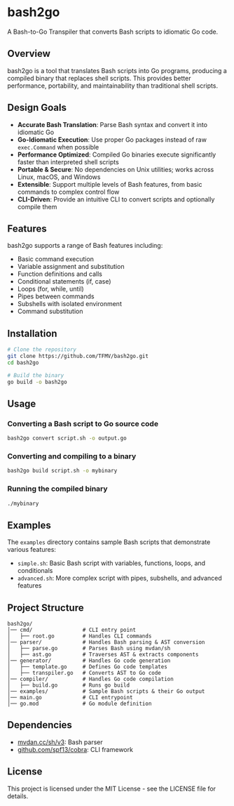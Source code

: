# bash2go

A Bash-to-Go Transpiler that converts Bash scripts to idiomatic Go code.

## Overview

bash2go is a tool that translates Bash scripts into Go programs, producing a compiled binary that replaces shell scripts. This provides better performance, portability, and maintainability than traditional shell scripts.

## Design Goals

- **Accurate Bash Translation**: Parse Bash syntax and convert it into idiomatic Go
- **Go-Idiomatic Execution**: Use proper Go packages instead of raw `exec.Command` when possible
- **Performance Optimized**: Compiled Go binaries execute significantly faster than interpreted shell scripts
- **Portable & Secure**: No dependencies on Unix utilities; works across Linux, macOS, and Windows
- **Extensible**: Support multiple levels of Bash features, from basic commands to complex control flow
- **CLI-Driven**: Provide an intuitive CLI to convert scripts and optionally compile them

## Features

bash2go supports a range of Bash features including:

- Basic command execution
- Variable assignment and substitution
- Function definitions and calls
- Conditional statements (if, case)
- Loops (for, while, until)
- Pipes between commands
- Subshells with isolated environment
- Command substitution

## Installation

```bash
# Clone the repository
git clone https://github.com/TFMV/bash2go.git
cd bash2go

# Build the binary
go build -o bash2go
```

## Usage

### Converting a Bash script to Go source code

```bash
bash2go convert script.sh -o output.go
```

### Converting and compiling to a binary

```bash
bash2go build script.sh -o mybinary
```

### Running the compiled binary

```bash
./mybinary
```

## Examples

The `examples` directory contains sample Bash scripts that demonstrate various features:

- `simple.sh`: Basic Bash script with variables, functions, loops, and conditionals
- `advanced.sh`: More complex script with pipes, subshells, and advanced features

## Project Structure

```
bash2go/
│── cmd/                # CLI entry point
│   ├── root.go         # Handles CLI commands
│── parser/             # Handles Bash parsing & AST conversion
│   ├── parse.go        # Parses Bash using mvdan/sh
│   ├── ast.go          # Traverses AST & extracts components
│── generator/          # Handles Go code generation
│   ├── template.go     # Defines Go code templates
│   ├── transpiler.go   # Converts AST to Go code
│── compiler/           # Handles Go code compilation
│   ├── build.go        # Runs go build
│── examples/           # Sample Bash scripts & their Go output
│── main.go             # CLI entrypoint
│── go.mod              # Go module definition
```

## Dependencies

- [mvdan.cc/sh/v3](https://github.com/mvdan/sh): Bash parser
- [github.com/spf13/cobra](https://github.com/spf13/cobra): CLI framework

## License

This project is licensed under the MIT License - see the LICENSE file for details.
